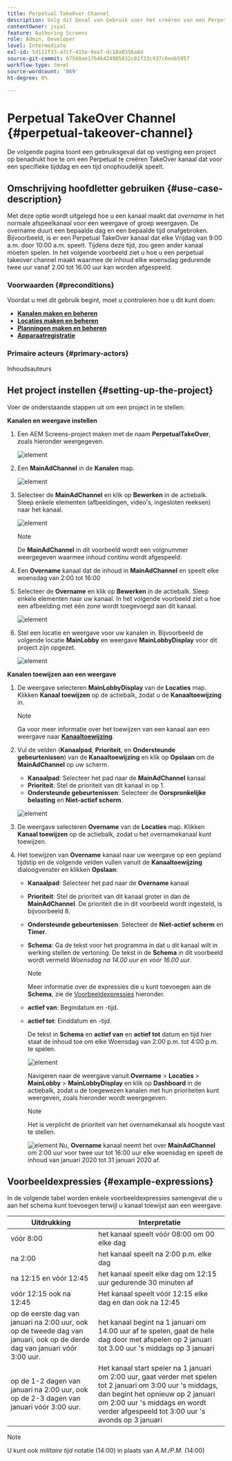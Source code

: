 ```yaml
---
title: Perpetual TakeOver Channel
description: Volg dit Geval van Gebruik voor het creëren van een PerpetualTakeOver Kanaal.
contentOwner: jsyal
feature: Authoring Screens
role: Admin, Developer
level: Intermediate
exl-id: 5d112f33-a7cf-415e-9ea7-dc18a0356a8d
source-git-commit: 67560ae17646424985032c81f33c937c6eeb5957
workflow-type: tm+mt
source-wordcount: '869'
ht-degree: 0%

---
```


# Perpetual TakeOver Channel {#perpetual-takeover-channel}

De volgende pagina toont een gebruiksgeval dat op vestiging een project op benadrukt hoe te om een Perpetual te creëren TakeOver kanaal dat voor een specifieke tijddag en een tijd onophoudelijk speelt.

## Omschrijving hoofdletter gebruiken {#use-case-description}

Met deze optie wordt uitgelegd hoe u een kanaal maakt dat *overname* in het normale afspeelkanaal voor een weergave of groep weergaven. De overname duurt een bepaalde dag en een bepaalde tijd onafgebroken.
Bijvoorbeeld, is er een Perpetual TakeOver kanaal dat elke Vrijdag van 9:00 a.m. door 10:00 a.m. speelt. Tijdens deze tijd, zou geen ander kanaal moeten spelen. In het volgende voorbeeld ziet u hoe u een perpetual takeover channel maakt waarmee de inhoud elke woensdag gedurende twee uur vanaf 2.00 tot 16.00 uur kan worden afgespeeld.

### Voorwaarden {#preconditions}

Voordat u met dit gebruik begint, moet u controleren hoe u dit kunt doen:

* **[Kanalen maken en beheren](managing-channels.md)**
* **[Locaties maken en beheren](managing-locations.md)**
* **[Planningen maken en beheren](managing-schedules.md)**
* **[Apparaatregistratie](device-registration.md)**

### Primaire acteurs {#primary-actors}

Inhoudsauteurs

## Het project instellen {#setting-up-the-project}

Voer de onderstaande stappen uit om een project in te stellen:

**Kanalen en weergave instellen**

1. Een AEM Screens-project maken met de naam **PerpetualTakeOver**, zoals hieronder weergegeven.

   ![element](assets/p_usecase1.png)

1. Een **MainAdChannel** in de **Kanalen** map.

   ![element](assets/p_usecase2.png)

1. Selecteer de **MainAdChannel** en klik op **Bewerken** in de actiebalk. Sleep enkele elementen (afbeeldingen, video&#39;s, ingesloten reeksen) naar het kanaal.

   ![element](assets/p_usecase3.png)


   >[!NOTE]
   >De **MainAdChannel** in dit voorbeeld wordt een volgnummer weergegeven waarmee inhoud continu wordt afgespeeld.

1. Een **Overname** kanaal dat de inhoud in **MainAdChannel** en speelt elke woensdag van 2:00 tot 16:00

1. Selecteer de **Overname** en klik op **Bewerken** in de actiebalk. Sleep enkele elementen naar uw kanaal. In het volgende voorbeeld ziet u hoe een afbeelding met één zone wordt toegevoegd aan dit kanaal.

   ![element](assets/p_usecase4.png)

1. Stel een locatie en weergave voor uw kanalen in. Bijvoorbeeld de volgende locatie **MainLobby** en weergave **MainLobbyDisplay** voor dit project zijn opgezet.

   ![element](assets/p_usecase5.png)

**Kanalen toewijzen aan een weergave**

1. De weergave selecteren **MainLobbyDisplay** van de **Locaties** map. Klikken **Kanaal toewijzen** op de actiebalk, zodat u de **Kanaaltoewijzing** in.

   >[!NOTE]
   >Ga voor meer informatie over het toewijzen van een kanaal aan een weergave naar **[Kanaaltoewijzing](channel-assignment.md)**.

1. Vul de velden (**Kanaalpad**, **Prioriteit**, en **Ondersteunde gebeurtenissen**) van de **Kanaaltoewijzing** en klik op **Opslaan** om de **MainAdChannel** op uw scherm.

   * **Kanaalpad**: Selecteer het pad naar de **MainAdChannel** kanaal
   * **Prioriteit**: Stel de prioriteit van dit kanaal in op 1.
   * **Ondersteunde gebeurtenissen**: Selecteer de **Oorspronkelijke belasting** en **Niet-actief scherm**.

   ![element](assets/p_usecase6.png)

1. De weergave selecteren **Overname** van de **Locaties** map. Klikken **Kanaal toewijzen** op de actiebalk, zodat u het overnamekanaal kunt toewijzen.

1. Het toewijzen van **Overname** kanaal naar uw weergave op een gepland tijdstip en de volgende velden vullen vanuit de **Kanaaltoewijzing** dialoogvenster en klikken **Opslaan**:

   * **Kanaalpad**: Selecteer het pad naar de **Overname** kanaal
   * **Prioriteit**: Stel de prioriteit van dit kanaal groter in dan de **MainAdChannel**. De prioriteit die in dit voorbeeld wordt ingesteld, is bijvoorbeeld 8.
   * **Ondersteunde gebeurtenissen**: Selecteer de **Niet-actief scherm** en **Timer**.
   * **Schema**: Ga de tekst voor het programma in dat u dit kanaal wilt in werking stellen de vertoning. De tekst in de **Schema** in dit voorbeeld wordt vermeld *Woensdag na 14.00 uur en vóór 16.00 uur*.

     >[!NOTE]
     >Meer informatie over de expressies die u kunt toevoegen aan de **Schema**, zie de [Voorbeeldexpressies](#example-expressions) hieronder.
   * **actief van**: Begindatum en -tijd.
   * **actief tot**: Einddatum en -tijd.

     De tekst in **Schema** en **actief van** en **actief tot** datum en tijd hier staat de inhoud toe om elke Woensdag van 2:00 p.m. tot 4:00 p.m. te spelen.


     ![element](assets/p_usecase7.png)

     Navigeren naar de weergave vanuit **Overname** > **Locaties** > **MainLobby** > **MainLobbyDisplay** en klik op **Dashboard** in de actiebalk, zodat u de toegewezen kanalen met hun prioriteiten kunt weergeven, zoals hieronder wordt weergegeven.

     >[!NOTE]
     >Het is verplicht de prioriteit van het overnamekanaal als hoogste vast te stellen.

     ![element](assets/p_usecase8.png)
Nu, **Overname** kanaal neemt het over **MainAdChannel** om 2:00 uur voor twee uur tot 16:00 uur elke woensdag en speelt de inhoud van januari 2020 tot 31 januari 2020 af.

## Voorbeeldexpressies {#example-expressions}

In de volgende tabel worden enkele voorbeeldexpressies samengevat die u aan het schema kunt toevoegen terwijl u kanaal toewijst aan een weergave.

| **Uitdrukking** | **Interpretatie** |
|---|---|
| vóór 8:00 | het kanaal speelt vóór 08:00 om 00 elke dag |
| na 2:00 | het kanaal speelt na 2:00 p.m. elke dag |
| na 12:15 en vóór 12:45 | het kanaal speelt elke dag om 12:15 uur gedurende 30 minuten af |
| vóór 12:15 ook na 12:45 | Het kanaal speelt vóór 12:15 elke dag en dan ook na 12:45 |
| op de eerste dag van januari na 2:00 uur, ook op de tweede dag van januari, ook op de derde dag van januari vóór 3:00 uur. | het kanaal begint na 1 januari om 14.00 uur af te spelen, gaat de hele dag door met afspelen op 2 januari tot 3.00 uur &#39;s middags op 3 januari |
| op de 1-2 dagen van januari na 2:00 uur, ook op de 2-3 dagen van januari vóór 3:00 uur. | Het kanaal start speler na 1 januari om 2:00 uur, gaat verder met spelen tot 2 januari om 3:00 uur &#39;s middags, dan begint het opnieuw op 2 januari om 2:00 uur &#39;s middags en wordt verder afgespeeld tot 3:00 uur &#39;s avonds op 3 januari |

>[!NOTE]
>
>U kunt ook _militaire tijd_ notatie (14:00) in plaats van *A.M./P.M.* (14:00)
